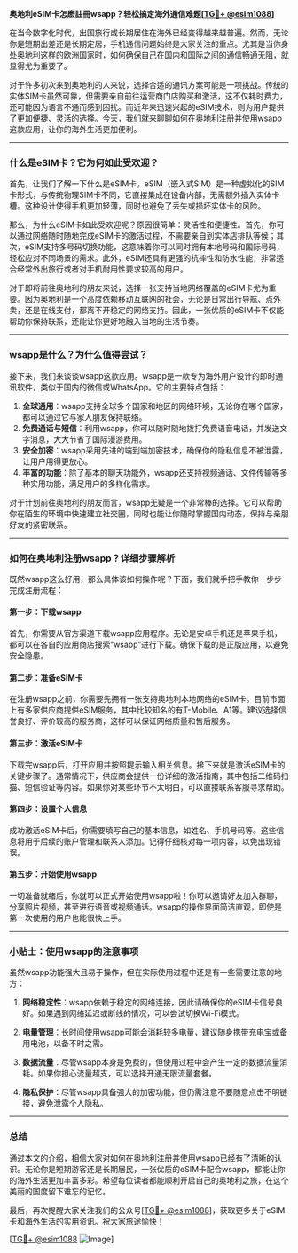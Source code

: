 **奥地利eSIM卡怎麽註冊wsapp？轻松搞定海外通信难题[[TG💪+ @esim1088](https://t.me/s/esim1088)]**

在当今数字化时代，出国旅行或长期居住在海外已经变得越来越普遍。然而，无论你是短期出差还是长期定居，手机通信问题始终是大家关注的重点。尤其是当你身处奥地利这样的欧洲国家时，如何确保自己在国内和国际之间的通信畅通无阻，就显得尤为重要了。

对于许多初次来到奥地利的人来说，选择合适的通讯方案可能是一项挑战。传统的实体SIM卡虽然可靠，但需要亲自前往运营商门店购买和激活，这不仅耗时费力，还可能因为语言不通而感到困扰。而近年来迅速兴起的eSIM技术，则为用户提供了更加便捷、灵活的选择。今天，我们就来聊聊如何在奥地利注册并使用wsapp这款应用，让你的海外生活更加便利。

---

### **什么是eSIM卡？它为何如此受欢迎？**

首先，让我们了解一下什么是eSIM卡。eSIM（嵌入式SIM）是一种虚拟化的SIM卡形式，与传统物理SIM卡不同，它直接集成在设备内部，无需额外插入实体卡槽。这种设计使得手机更加轻薄，同时也避免了丢失或损坏实体卡的风险。

那么，为什么eSIM卡如此受欢迎呢？原因很简单：灵活性和便捷性。首先，你可以通过网络随时随地完成eSIM卡的激活过程，不需要亲自到实体店排队等候；其次，eSIM支持多号码切换功能，这意味着你可以同时拥有本地号码和国际号码，轻松应对不同场景的需求。此外，eSIM还具有更强的抗摔性和防水性能，非常适合经常外出旅行或者对手机耐用性要求较高的用户。

对于即将前往奥地利的朋友来说，选择一张支持当地网络覆盖的eSIM卡尤为重要。因为奥地利是一个高度依赖移动互联网的社会，无论是日常出行导航、点外卖，还是在线支付，都离不开稳定的网络支持。因此，一张优质的eSIM卡不仅能帮助你保持联系，还能让你更好地融入当地的生活节奏。

---

### **wsapp是什么？为什么值得尝试？**

接下来，我们来谈谈wsapp这款应用。wsapp是一款专为海外用户设计的即时通讯软件，类似于国内的微信或WhatsApp。它的主要特点包括：

1. **全球通用**：wsapp支持全球多个国家和地区的网络环境，无论你在哪个国家，都可以通过它与家人朋友保持联络。
2. **免费通话与短信**：利用wsapp，你可以随时随地拨打免费语音电话，并发送文字消息，大大节省了国际漫游费用。
3. **安全加密**：wsapp采用先进的端到端加密技术，确保你的隐私信息不被泄露，让用户用得更放心。
4. **丰富的功能**：除了基本的聊天功能外，wsapp还支持视频通话、文件传输等多种实用功能，满足用户的多样化需求。

对于计划前往奥地利的朋友而言，wsapp无疑是一个非常棒的选择。它可以帮助你在陌生的环境中快速建立社交圈，同时也能让你随时掌握国内动态，保持与亲朋好友的紧密联系。

---

### **如何在奥地利注册wsapp？详细步骤解析**

既然wsapp这么好用，那么具体该如何操作呢？下面，我们就手把手教你一步步完成注册流程：

#### **第一步：下载wsapp**
首先，你需要从官方渠道下载wsapp应用程序。无论是安卓手机还是苹果手机，都可以在各自的应用商店搜索“wsapp”进行下载。确保下载的是正版应用，以避免安全隐患。

#### **第二步：准备eSIM卡**
在注册wsapp之前，你需要先拥有一张支持奥地利本地网络的eSIM卡。目前市面上有多家供应商提供eSIM服务，其中比较知名的有T-Mobile、A1等。建议选择信誉良好、评价较高的服务商，这样可以保证网络质量和售后服务。

#### **第三步：激活eSIM卡**
下载完wsapp后，打开应用并按照提示输入相关信息。接下来就是激活eSIM卡的关键步骤了。通常情况下，供应商会提供一份详细的激活指南，其中包括二维码扫描、短信验证等内容。如果你对某些环节不太明白，可以直接联系客服寻求帮助。

#### **第四步：设置个人信息**
成功激活eSIM卡后，你需要填写自己的基本信息，如姓名、手机号码等。这些信息将用于后续的账户管理和联系人添加。记得仔细核对每一项内容，以免出现错误。

#### **第五步：开始使用wsapp**
一切准备就绪后，你就可以正式开始使用wsapp啦！你可以邀请好友加入群聊，分享照片视频，甚至进行语音或视频通话。wsapp的操作界面简洁直观，即使是第一次使用的用户也能很快上手。

---

### **小贴士：使用wsapp的注意事项**

虽然wsapp功能强大且易于操作，但在实际使用过程中还是有一些需要注意的地方：

1. **网络稳定性**：wsapp依赖于稳定的网络连接，因此请确保你的eSIM卡信号良好。如果遇到网络延迟或断线的情况，可以尝试切换Wi-Fi模式。
   
2. **电量管理**：长时间使用wsapp可能会消耗较多电量，建议随身携带充电宝或备用电池，以备不时之需。

3. **数据流量**：尽管wsapp本身是免费的，但使用过程中会产生一定的数据流量消耗。如果你担心流量超支，可以选择开通无限流量套餐。

4. **隐私保护**：尽管wsapp具备强大的加密功能，但仍需注意不要随意点击不明链接，避免泄露个人隐私。

---

### **总结**

通过本文的介绍，相信大家对如何在奥地利注册并使用wsapp已经有了清晰的认识。无论你是短期游客还是长期居民，一张优质的eSIM卡配合wsapp，都能让你的海外生活更加丰富多彩。希望每位读者都能顺利开启自己的奥地利之旅，在这个美丽的国度留下难忘的记忆。

最后，再次提醒大家关注我们的公众号[[TG💪+ @esim1088](https://t.me/s/esim1088)]，获取更多关于eSIM卡和海外生活的实用资讯。祝大家旅途愉快！

[[TG💪+ @esim1088](https://t.me/s/esim1088) ![Image](https://i.postimg.cc/4NQfJmqS/Snipaste-2025-05-13-00-14-12.png)]